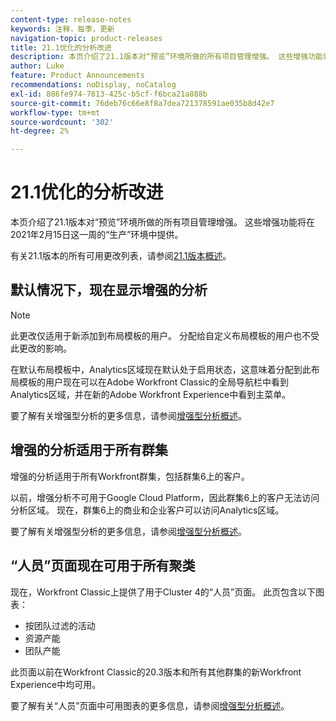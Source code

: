 ```yaml
---
content-type: release-notes
keywords: 注释，每季，更新
navigation-topic: product-releases
title: 21.1优化的分析改进
description: 本页介绍了21.1版本对“预览”环境所做的所有项目管理增强。 这些增强功能将在2021年2月15日这一周的“生产”环境中提供。
author: Luke
feature: Product Announcements
recommendations: noDisplay, noCatalog
exl-id: 886fe974-7813-425c-b5cf-f6bca21a888b
source-git-commit: 76deb76c66e8f8a7dea721378591ae035b8d42e7
workflow-type: tm+mt
source-wordcount: '302'
ht-degree: 2%

---
```


# 21.1优化的分析改进

本页介绍了21.1版本对“预览”环境所做的所有项目管理增强。 这些增强功能将在2021年2月15日这一周的“生产”环境中提供。

有关21.1版本的所有可用更改列表，请参阅[21.1版本概述](../../../product-announcements/product-releases/21.1-release-activity/21-1-release-overview.md)。

## 默认情况下，现在显示增强的分析

>[!NOTE]
>
>此更改仅适用于新添加到布局模板的用户。 分配给自定义布局模板的用户也不受此更改的影响。

在默认布局模板中，Analytics区域现在默认处于启用状态，这意味着分配到此布局模板的用户现在可以在Adobe Workfront Classic的全局导航栏中看到Analytics区域，并在新的Adobe Workfront Experience中看到主菜单。

要了解有关增强型分析的更多信息，请参阅[增强型分析概述](../../../enhanced-analytics/enhanced-analytics-overview.md)。

## 增强的分析适用于所有群集

增强的分析适用于所有Workfront群集，包括群集6上的客户。

以前，增强分析不可用于Google Cloud Platform，因此群集6上的客户无法访问分析区域。 现在，群集6上的商业和企业客户可以访问Analytics区域。

要了解有关增强型分析的更多信息，请参阅[增强型分析概述](../../../enhanced-analytics/enhanced-analytics-overview.md)。

## “人员”页面现在可用于所有聚类

现在，Workfront Classic上提供了用于Cluster 4的“人员”页面。 此页包含以下图表：

* 按团队过滤的活动
* 资源产能
* 团队产能

此页面以前在Workfront Classic的20.3版本和所有其他群集的新Workfront Experience中均可用。

要了解有关“人员”页面中可用图表的更多信息，请参阅[增强型分析概述](../../../enhanced-analytics/enhanced-analytics-overview.md)。
